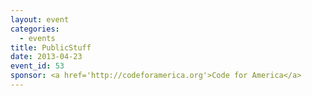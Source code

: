 ```yaml
---
layout: event
categories: 
  - events
title: PublicStuff
date: 2013-04-23
event_id: 53
sponsor: <a href='http://codeforamerica.org'>Code for America</a>
---
```



